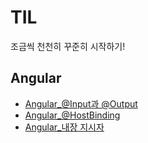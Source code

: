 # TIL

조금씩 천천히 꾸준히 시작하기!

## Angular
- [Angular_@Input과 @Output](./Angular/Input_Output.md)
- [Angular_@HostBinding](./Angular/@HostBinding.md)
- [Angular_내장 지시자](./Angular/built-in_directive.md)
